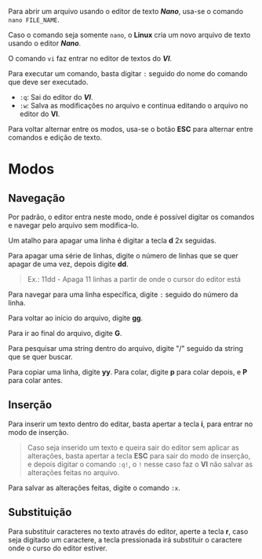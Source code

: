 Para abrir um arquivo usando o editor de texto ***Nano***, usa-se o comando `nano FILE_NAME`.

Caso o comando seja somente `nano`, o **Linux** cria um novo arquivo de texto usando o editor ***Nano***.

O comando `vi` faz entrar no editor de textos do ***VI***.

Para executar um comando, basta digitar `:` seguido do nome do comando que deve ser executado.
* `:q`: Sai do editor do ***VI***.
* `:w`: Salva as modificações no arquivo e continua editando o arquivo no editor do **VI**.

Para voltar alternar entre os modos, usa-se o botão **ESC** para alternar entre comandos e edição de texto.

# Modos

## Navegação

Por padrão, o editor entra neste modo, onde é possível digitar os comandos e navegar pelo arquivo sem modifica-lo.

Um atalho para apagar uma linha é digitar a tecla **d** 2x seguidas.

Para apagar uma série de linhas, digite o número de linhas que se quer apagar de uma vez, depois digite **dd**.

> Ex.: 11dd - Apaga 11 linhas a partir de onde o cursor do editor está

Para navegar para uma linha específica, digite `:` seguido do número da linha.

Para voltar ao início do arquivo, digite **gg**.

Para ir ao final do arquivo, digite **G**.

Para pesquisar uma string dentro do arquivo, digite "/" seguido da string que se quer buscar.

Para copiar uma linha, digite **yy**. Para colar, digite **p** para colar depois, e **P** para colar antes.

## Inserção

Para inserir um texto dentro do editar, basta apertar a tecla **i**, para entrar no modo de inserção.

> Caso seja inserido um texto e queira sair do editor sem aplicar as alterações, basta apertar a tecla **ESC** para sair do modo de inserção, e depois digitar o comando `:q!`, o `!` nesse caso faz o **VI** não salvar as alterações feitas no arquivo.

Para salvar as alterações feitas, digite o comando `:x`.

## Substituição

Para substituir caracteres no texto através do editor, aperte a tecla **r**, caso seja digitado um caractere, a tecla pressionada irá substituir o caractere onde o curso do editor estiver.